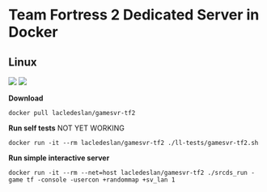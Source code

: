 # Team Fortress 2 Dedicated Server in Docker

## Linux
[![](https://images.microbadger.com/badges/version/lacledeslan/gamesvr-tf2.svg)](https://microbadger.com/images/lacledeslan/gamesvr-tf2 "Get your own version badge on microbadger.com")
[![](https://images.microbadger.com/badges/image/lacledeslan/gamesvr-tf2.svg)](https://microbadger.com/images/lacledeslan/gamesvr-tf2 "Get your own image badge on microbadger.com")

**Download**
```
docker pull lacledeslan/gamesvr-tf2
```

**Run self tests** NOT YET WORKING
```
docker run -it --rm lacledeslan/gamesvr-tf2 ./ll-tests/gamesvr-tf2.sh
```

**Run simple interactive server**
```
docker run -it --rm --net=host lacledeslan/gamesvr-tf2 ./srcds_run -game tf -console -usercon +randommap +sv_lan 1
```
